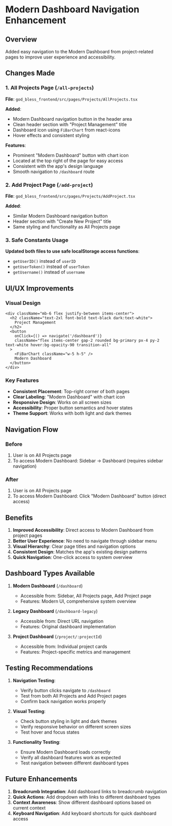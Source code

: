 # Modern Dashboard Navigation Enhancement

## Overview
Added easy navigation to the Modern Dashboard from project-related pages to improve user experience and accessibility.

## Changes Made

### 1. All Projects Page (`/all-projects`)
**File**: `god_bless_frontend/src/pages/Projects/AllProjects.tsx`

**Added**:
- Modern Dashboard navigation button in the header area
- Clean header section with "Project Management" title
- Dashboard icon using `FiBarChart` from react-icons
- Hover effects and consistent styling

**Features**:
- Prominent "Modern Dashboard" button with chart icon
- Located at the top right of the page for easy access
- Consistent with the app's design language
- Smooth navigation to `/dashboard` route

### 2. Add Project Page (`/add-project`)
**File**: `god_bless_frontend/src/pages/Projects/AddProject.tsx`

**Added**:
- Similar Modern Dashboard navigation button
- Header section with "Create New Project" title
- Same styling and functionality as All Projects page

### 3. Safe Constants Usage
**Updated both files to use safe localStorage access functions**:
- `getUserID()` instead of `userID`
- `getUserToken()` instead of `userToken`
- `getUsername()` instead of `username`

## UI/UX Improvements

### Visual Design
```tsx
<div className="mb-6 flex justify-between items-center">
  <h2 className="text-2xl font-bold text-black dark:text-white">
    Project Management
  </h2>
  <button
    onClick={() => navigate('/dashboard')}
    className="flex items-center gap-2 rounded bg-primary px-4 py-2 text-white hover:bg-opacity-90 transition-all"
  >
    <FiBarChart className="w-5 h-5" />
    Modern Dashboard
  </button>
</div>
```

### Key Features
- **Consistent Placement**: Top-right corner of both pages
- **Clear Labeling**: "Modern Dashboard" with chart icon
- **Responsive Design**: Works on all screen sizes
- **Accessibility**: Proper button semantics and hover states
- **Theme Support**: Works with both light and dark themes

## Navigation Flow

### Before
1. User is on All Projects page
2. To access Modern Dashboard: Sidebar → Dashboard (requires sidebar navigation)

### After
1. User is on All Projects page
2. To access Modern Dashboard: Click "Modern Dashboard" button (direct access)

## Benefits

1. **Improved Accessibility**: Direct access to Modern Dashboard from project pages
2. **Better User Experience**: No need to navigate through sidebar menu
3. **Visual Hierarchy**: Clear page titles and navigation options
4. **Consistent Design**: Matches the app's existing design patterns
5. **Quick Navigation**: One-click access to system overview

## Dashboard Types Available

1. **Modern Dashboard** (`/dashboard`)
   - Accessible from: Sidebar, All Projects page, Add Project page
   - Features: Modern UI, comprehensive system overview

2. **Legacy Dashboard** (`/dashboard-legacy`)
   - Accessible from: Direct URL navigation
   - Features: Original dashboard implementation

3. **Project Dashboard** (`/project/:projectId`)
   - Accessible from: Individual project cards
   - Features: Project-specific metrics and management

## Testing Recommendations

1. **Navigation Testing**:
   - Verify button clicks navigate to `/dashboard`
   - Test from both All Projects and Add Project pages
   - Confirm back navigation works properly

2. **Visual Testing**:
   - Check button styling in light and dark themes
   - Verify responsive behavior on different screen sizes
   - Test hover and focus states

3. **Functionality Testing**:
   - Ensure Modern Dashboard loads correctly
   - Verify all dashboard features work as expected
   - Test navigation between different dashboard types

## Future Enhancements

1. **Breadcrumb Integration**: Add dashboard links to breadcrumb navigation
2. **Quick Actions**: Add dropdown with links to different dashboard types
3. **Context Awareness**: Show different dashboard options based on current context
4. **Keyboard Navigation**: Add keyboard shortcuts for quick dashboard access